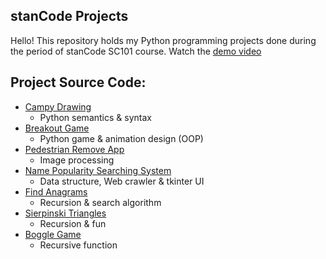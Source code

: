 ## stanCode Projects
Hello!
This repository holds my Python programming projects done during the period of stanCode SC101 course.
Watch the [demo video](https://drive.google.com/drive/folders/1Gi3bn9qPW_gR0ISyGzVPLd5Bztdvd7rF?fbclid=IwAR36BW3v_bHn-Idsh-0_ROSWLwrXOzoervZId25OOzH2LX4b6FCGDfULdDg)

## Project Source Code:
* [Campy Drawing](https://github.com/PTLin84/stanCode_projects/tree/main/stanCode_projects/01_Campy_Drawing)
  * Python semantics & syntax
* [Breakout Game](https://github.com/PTLin84/stanCode_projects/tree/main/stanCode_projects/02_breakout_game)
  * Python game & animation design (OOP)
* [Pedestrian Remove App](https://github.com/PTLin84/stanCode_projects/tree/main/stanCode_projects/03_stanCodoshop)
  * Image processing
* [Name Popularity Searching System](https://github.com/PTLin84/stanCode_projects/tree/main/stanCode_projects/04_babygraphics)
  * Data structure, Web crawler & tkinter UI
* [Find Anagrams](https://github.com/PTLin84/stanCode_projects/tree/main/stanCode_projects/05_find_anagrams)
  * Recursion & search algorithm
* [Sierpinski Triangles](https://github.com/PTLin84/stanCode_projects/tree/main/stanCode_projects/06_Sierpinski_triangles)
  * Recursion & fun
* [Boggle Game](https://github.com/PTLin84/stanCode_projects/tree/main/stanCode_projects/07_boggle_game)
  * Recursive function
